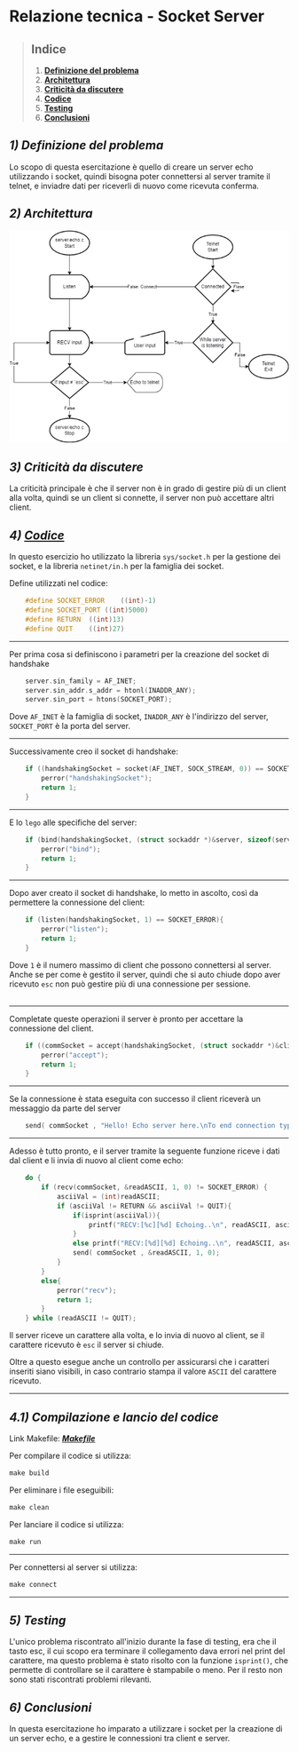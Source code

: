 # **Relazione tecnica - Socket Server**

> ## **Indice**
>1) [**Definizione del problema**](#1-definizione-del-problema)
>2) [**Architettura**](#2-architettura)
>3) [**Criticità da discutere**](#3-criticità-da-discutere)
>4) [**Codice**](#4-codice)
>5) [**Testing**](#5-testing)
>6) [**Conclusioni**](#6-conclusioni)

## *1) Definizione del problema*
Lo scopo di questa esercitazione è quello di creare un server echo utilizzando i socket, quindi bisogna poter connettersi al server tramite il telnet, e inviadre dati per riceverli di nuovo come ricevuta conferma.

## *2) Architettura*
![FlowChart](flowchart.png)

## *3) Criticità da discutere*
La criticità principale è che il server non è in grado di gestire più di un client alla volta, quindi se un client si connette, il server non può accettare altri client.

## *4) [Codice](../Src/server.echo.c)*
In questo esercizio ho utilizzato la libreria `sys/socket.h` per la gestione dei socket, e la libreria `netinet/in.h` per la famiglia dei socket.

Define utilizzati nel codice:
```c
    #define SOCKET_ERROR    ((int)-1)
    #define SOCKET_PORT ((int)5000)
    #define RETURN  ((int)13)
    #define QUIT    ((int)27)
```
___
Per prima cosa si definiscono i parametri per la creazione del socket di handshake
```c
    server.sin_family = AF_INET;
    server.sin_addr.s_addr = htonl(INADDR_ANY);
    server.sin_port = htons(SOCKET_PORT);
```
Dove `AF_INET` è la famiglia di socket, `INADDR_ANY` è l'indirizzo del server, `SOCKET_PORT` è la porta del server.
______

Successivamente creo il socket di handshake:
```c
    if ((handshakingSocket = socket(AF_INET, SOCK_STREAM, 0)) == SOCKET_ERROR){
        perror("handshakingSocket");
        return 1;
    }
```
______

E lo `lego` alle specifiche del server:

```c
    if (bind(handshakingSocket, (struct sockaddr *)&server, sizeof(server)) == SOCKET_ERROR){
        perror("bind");
        return 1;
    }
```
______

Dopo aver creato il socket di handshake, lo metto in ascolto, così da permettere la connessione del client:
```c
    if (listen(handshakingSocket, 1) == SOCKET_ERROR){
        perror("listen");
        return 1;
    }
```
Dove `1` è il numero massimo di client che possono connettersi al server.
Anche se per come è gestito il server, quindi che si auto chiude dopo aver ricevuto `esc` non può gestire più di una connessione per sessione.
<br/><br/>
______
Completate queste operazioni il server è pronto per accettare la connessione del client.

```c
    if ((commSocket = accept(handshakingSocket, (struct sockaddr *)&client, &clientLength)) == SOCKET_ERROR){
        perror("accept");
        return 1;
    }
```
___
Se la connessione è stata eseguita con successo il client riceverà un messaggio da parte del server
```c
    send( commSocket , "Hello! Echo server here.\nTo end connection type and enter esc\n", 63, 0);
```
___
Adesso è tutto pronto, e il server tramite la seguente funzione riceve i dati dal client e li invia di nuovo al client come echo:
```c
    do {
        if (recv(commSocket, &readASCII, 1, 0) != SOCKET_ERROR) {
            asciiVal = (int)readASCII;
            if (asciiVal != RETURN && asciiVal != QUIT){
                if(isprint(asciiVal)){
                    printf("RECV:[%c][%d] Echoing..\n", readASCII, asciiVal);
                }
                else printf("RECV:[%d][%d] Echoing..\n", readASCII, asciiVal);
                send( commSocket , &readASCII, 1, 0);
            }
        }
        else{
            perror("recv");
            return 1;
        }
    } while (readASCII != QUIT);
```
Il server riceve un carattere alla volta, e lo invia di nuovo al client, se il carattere ricevuto è `esc` il server si chiude.

Oltre a questo esegue anche un controllo per assicurarsi che i caratteri inseriti siano visibili, in caso contrario stampa il valore `ASCII` del carattere ricevuto. 
___

## *4.1) Compilazione e lancio del codice*

Link Makefile: [***Makefile***](../Src/Makefile)

Per compilare il codice si utilizza:
```makefile
make build
```
Per eliminare i file eseguibili:
```makefile
make clean
```
Per lanciare il codice si utilizza:
```makefile
make run
```
___
Per connettersi al server si utilizza:
```makefile
make connect
```
___

## *5) Testing*
L'unico problema riscontrato all'inizio durante la fase di testing, era che il tasto esc, il cui scopo era terminare il collegamento dava errori nel print del carattere, ma questo problema è stato risolto con la funzione `isprint()`, che permette di controllare se il carattere è stampabile o meno.
Per il resto non sono stati riscontrati problemi rilevanti.

## *6) Conclusioni*
In questa esercitazione ho imparato a utilizzare i socket per la creazione di un server echo, e a gestire le connessioni tra client e server.